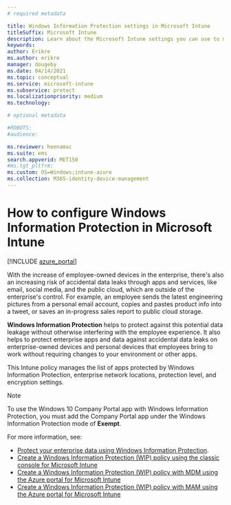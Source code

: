 ```yaml
---
# required metadata

title: Windows Information Protection settings in Microsoft Intune
titleSuffix: Microsoft Intune
description: Learn about the Microsoft Intune settings you can use to manage Windows Information Protection.
keywords:
author: Erikre
ms.author: erikre
manager: dougeby
ms.date: 04/14/2021
ms.topic: conceptual
ms.service: microsoft-intune
ms.subservice: protect
ms.localizationpriority: medium
ms.technology:

# optional metadata

#ROBOTS:
#audience:

ms.reviewer: heenamac
ms.suite: ems
search.appverid: MET150
#ms.tgt_pltfrm:
ms.custom: OS=Windows;intune-azure
ms.collection: M365-identity-device-management
---
```


# How to configure Windows Information Protection in Microsoft Intune

[!INCLUDE [azure_portal](../includes/azure_portal.md)]

With the increase of employee-owned devices in the enterprise, there's also an increasing risk of accidental data leaks through apps and services, like email, social media, and the public cloud, which are outside of the enterprise's control. For example, an employee sends the latest engineering pictures from a personal email account, copies and pastes product info into a tweet, or saves an in-progress sales report to public cloud storage.

**Windows Information Protection** helps to protect against this potential data leakage without otherwise interfering with the employee experience. It also helps to protect enterprise apps and data against accidental data leaks on enterprise-owned devices and personal devices that employees bring to work without requiring changes to your environment or other apps.

This Intune policy manages the list of apps protected by Windows Information Protection, enterprise network locations, protection level, and encryption settings.

>[!NOTE]
> To use the Windows 10 Company Portal app with Windows Information Protection, you must add the Company Portal app under the Windows Information Protection mode of **Exempt**. 

For more information, see:
- [Protect your enterprise data using Windows Information Protection](/windows/security/information-protection/windows-information-protection/protect-enterprise-data-using-wip).
- [Create a Windows Information Protection (WIP) policy using the classic console for Microsoft Intune](/windows/threat-protection/windows-information-protection/create-wip-policy-using-intune)
- [Create a Windows Information Protection (WIP) policy with MDM using the Azure portal for Microsoft Intune](/windows/threat-protection/windows-information-protection/create-wip-policy-using-intune-azure)
- [Create a Windows Information Protection (WIP) policy with MAM using the Azure portal for Microsoft Intune](/windows/threat-protection/windows-information-protection/create-wip-policy-using-mam-intune-azure)